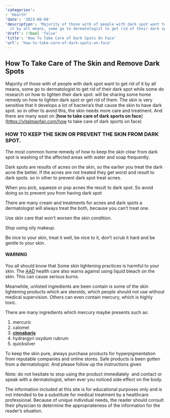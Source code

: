 ```yaml
---
'categories':
- 'Health'
'date': '2023-08-08'
'description': 'Majority of those with of people with dark spot want to get rid of
  it by all means, some go to dermatologist to get rid of their dark spot'
'draft': !!bool 'false'
'title': 'How To Take Care of Dark Spots On Face'
'url': 'how-to-take-care-of-dark-spots-on-face'
---
```

 

How To Take Care of The Skin and Remove Dark Spots
--------------------------------------------------


Majority of those with of people with dark spot want to get rid of it by all means, some go to dermatologist to get rid of their dark spot while some do research on how to lighten their dark spot. will be sharing some home remedy on how to lighten dark spot or get rid of them. The skin is very sensitive that it develops a lot of bacteria’s that cause the skin to have dark spot. so in other to avoid this, the skin needs more care and treatment. And there are many wast on [**how to take care of dark sports on face**](https://vitalmayfair.com/how to take care of dark sports on face)


### **HOW TO KEEP THE SKIN OR PREVENT THE SKIN FROM DARK SPOT.**


The most common home remedy of how to keep the skin clear from dark spot is washing of the affected areas with water and soap frequently.  

Dark spots are results of acnes on the skin, so the earlier you treat the dark acne the better. If the acnes are not treated they get worst and result to dark spots. so in other to prevent dark spot treat acnes.  

When you pick, squeeze or pop acnes the result to dark spot. So avoid doing so to prevent you from having dark spot  

There are many cream and treatments for acnes and dark spots a dermatologist will always treat the both, because you can’t treat one.  

Use skin care that won’t worsen the skin condition.  

Stop using oily makeup.  

Be nice to your skin, treat it well, be nice to it, don’t scrub it hard and be gentle to your skin.


#### **WARNING**


You all should know that Some skin lightening practices is harmful to your skin. The [AAD](https://www.aad.org/public/everyday-care/skin-care-secrets/routine/fade-dark-spots) health care also warns against using liquid bleach on the skin. This can cause serious burns.


Meanwhile, unlisted ingredients are been contain is some of the skin lightening products which are steroids, which people should not use without medical supervision. Others can even contain mercury, which is highly toxic.


There are many ingredients which mercury maybe presents such as:


1. mercuric
2. calomel
3. [**cinnabaris**](https://vitalmayfair.com/cinnabaris)
4. hydrargyri oxydum rubrum
5. quicksilver


To keep the skin pure, always purchase products for hyperpigmentation from reputable companies and online stores. Safe products is been gotten from a dermatologist. And please follow up the instructions given


Note: do not hesitate to stop using the product immediately  and contact or speak with a dermatologist, when ever you noticed side effect on the body.


The information included at this site is for educational purposes only and is not intended to be a substitute for medical treatment by a healthcare professional. Because of unique individual needs, the reader should consult their physician to determine the appropriateness of the information for the reader’s situation.


 


 


 


 


